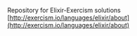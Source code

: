 Repository for Elixir-Exercism solutions [http://exercism.io/languages/elixir/about](http://exercism.io/languages/elixir/about)

